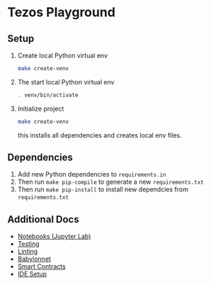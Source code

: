 Tezos Playground
===

Setup
---

1. Create local Python virtual env
   ```bash
   make create-venv
   ```

2. The start local Python virtual env
   ```bash
   . venv/bin/activate
   ```

3. Initialize project
   ```bash
   make create-venv
   ```
   this installs all dependencies and creates local env files.

Dependencies
---

 1. Add new Python dependencies to ``requirements.in``
 2. Then run ``make pip-compile`` to generate a new ``requirements.txt``
 3. Then run ``make pip-install`` to install new dependcies from ``requirements.txt``

Additional Docs
---

 - [Notebooks (Jupyter Lab)](docs/jupyter.md)
 - [Testing](docs/pytest.md)
 - [Linting](docs/flake8.md)
 - [Babylonnet](docs/babylonnet.md)
 - [Smart Contracts](docs/smart-contracts.md)
 - [IDE Setup](docs/ide-intellij-python.md)
